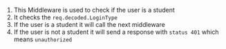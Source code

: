 1. This Middleware is used to check if the user is a student
2. It checks the `req.decoded.LoginType`
3. If the user is a student it will call the next middleware
4. If the user is not a student it will send a response with `status 401` which means `unauthorized`